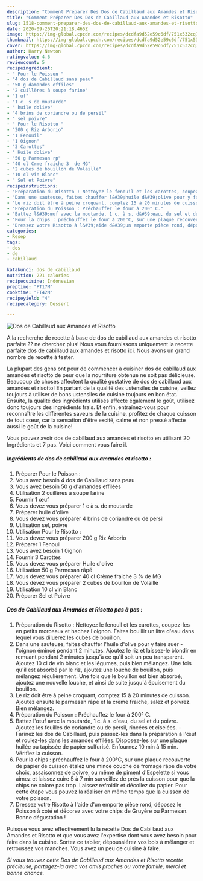 ```yaml
---
description: "Comment Préparer Des Dos de Cabillaud aux Amandes et Risotto"
title: "Comment Préparer Des Dos de Cabillaud aux Amandes et Risotto"
slug: 1518-comment-preparer-des-dos-de-cabillaud-aux-amandes-et-risotto
date: 2020-09-26T20:21:18.465Z
image: https://img-global.cpcdn.com/recipes/dcdfa9d52e59c6df/751x532cq70/dos-de-cabillaud-aux-amandes-et-risotto-photo-principale-de-la-recette.jpg
thumbnail: https://img-global.cpcdn.com/recipes/dcdfa9d52e59c6df/751x532cq70/dos-de-cabillaud-aux-amandes-et-risotto-photo-principale-de-la-recette.jpg
cover: https://img-global.cpcdn.com/recipes/dcdfa9d52e59c6df/751x532cq70/dos-de-cabillaud-aux-amandes-et-risotto-photo-principale-de-la-recette.jpg
author: Harry Newton
ratingvalue: 4.6
reviewcount: 5
recipeingredient:
- " Pour le Poisson "
- "4 dos de Cabillaud sans peau"
- "50 g damandes effiles"
- "2 cuillères à soupe farine"
- "1 uf"
- "1 c  s de moutarde"
- " huile dolive"
- "4 brins de coriandre ou de persil"
- " sel poivre"
- " Pour le Risotto "
- "200 g Riz Arborio"
- "1 Fenouil"
- "1 0ignon"
- "3 Carottes"
- " Huile dolive"
- "50 g Parmesan rp"
- "40 cl Crme fraiche 3  de MG"
- "2 cubes de bouillon de Volaille"
- "10 cl vin Blanc"
- " Sel et Poivre"
recipeinstructions:
- "Préparation du Risotto : Nettoyez le fenouil et les carottes, coupez-les en petits morceaux et hachez l&#39;oignon. Faites bouillir un litre d&#39;eau dans lequel vous diluerez les cubes de bouillon."
- "Dans une sauteuse, faites chauffer l&#39;huile d&#39;olive pour y faire suer l&#39;oignon émincé pendant 2 minutes. Ajoutez le riz et laissez-le blondir en remuant pendant 2 minutes jusqu&#39;à ce qu&#39;il soit un peu transparent. Ajoutez 10 cl de vin blanc et les légumes, puis bien mélangez. Une fois qu&#39;il est absorbé par le riz, ajoutez une louche de bouillon, puis mélangez régulièrement. Une fois que le bouillon est bien absorbé, ajoutez une nouvelle louche, et ainsi de suite jusqu&#39;à épuisement du bouillon."
- "Le riz doit être à peine croquant, comptez 15 à 20 minutes de cuisson. Ajoutez ensuite le parmesan râpé et la crème fraiche, salez et poivrez. Bien mélangez."
- "Préparation du Poisson : Préchauffez le four à 200° C."
- "Battez l&#39;œuf avec la moutarde, 1 c. à s. d&#39;eau, du sel et du poivre. Ajoutez les feuilles de coriandre ou de persil, rincées et ciselées. Farinez les dos de Cabillaud, puis passez-les dans la préparation à l&#39;œuf et roulez-les dans les amandes effilées. Disposez-les sur une plaque huilée ou tapissée de papier sulfurisé. Enfournez 10 min à 15 min. Vérifiez la cuisson."
- "Pour la chips : préchauffez le four à 200°C, sur une plaque recouverte de papier de cuisson étalez une mince couche de fromage râpé de votre choix, assaisonnez de poivre, ou même de piment d&#39;Espelette si vous aimez et laissez cuire 5 à 7 min surveillez de près la cuisson pour que la chips ne colore pas trop. Laissez refroidir et décollez du papier. Pour cette étape vous pouvez la réaliser en même temps que la cuisson de votre poisson."
- "Dressez votre Risotto à l&#39;aide d&#39;un emporte pièce rond, déposez le Poisson à coté et décorez avec votre chips de Gruyère ou Parmesan. Bonne dégustation !"
categories:
- Resep
tags:
- dos
- de
- cabillaud

katakunci: dos de cabillaud 
nutrition: 221 calories
recipecuisine: Indonesian
preptime: "PT17M"
cooktime: "PT42M"
recipeyield: "4"
recipecategory: Dessert

---
```



![Dos de Cabillaud aux Amandes et Risotto](https://img-global.cpcdn.com/recipes/dcdfa9d52e59c6df/751x532cq70/dos-de-cabillaud-aux-amandes-et-risotto-photo-principale-de-la-recette.jpg)

A la recherche de recette à base de dos de cabillaud aux amandes et risotto parfaite ?? ne cherchez plus! Nous vous fournissons uniquement la recette parfaite dos de cabillaud aux amandes et risotto ici. Nous avons un grand nombre de recette à tester.

La plupart des gens ont peur de commencer à cuisiner dos de cabillaud aux amandes et risotto de peur que la nourriture obtenue ne soit pas délicieuse. Beaucoup de choses affectent la qualité gustative de dos de cabillaud aux amandes et risotto! En partant de la qualité des ustensiles de cuisine, veillez toujours à utiliser de bons ustensiles de cuisine toujours en bon état. Ensuite, la qualité des ingrédients utilisés affecte également le goût, utilisez donc toujours des ingrédients frais. Et enfin, entraînez-vous pour reconnaître les différentes saveurs de la cuisine, profitez de chaque cuisson de tout cœur, car la sensation d'être excité, calme et non pressé affecte aussi le goût de la cuisine!

<!--inarticleads1-->

Vous pouvez avoir dos de cabillaud aux amandes et risotto en utilisant 20 Ingrédients et 7 pas. Voici comment vous faire il.

##### Ingrédients de dos de cabillaud aux amandes et risotto :

1. Préparer  Pour le Poisson :
1. Vous avez besoin 4 dos de Cabillaud sans peau
1. Vous avez besoin 50 g d&#39;amandes effilées
1. Utilisation 2 cuillères à soupe farine
1. Fournir 1 œuf
1. Vous devez vous préparer 1 c à s. de moutarde
1. Préparer  huile d&#39;olive
1. Vous devez vous préparer 4 brins de coriandre ou de persil
1. Utilisation  sel, poivre
1. Utilisation  Pour le Risotto :
1. Vous devez vous préparer 200 g Riz Arborio
1. Préparer 1 Fenouil
1. Vous avez besoin 1 0ignon
1. Fournir 3 Carottes
1. Vous devez vous préparer  Huile d&#39;olive
1. Utilisation 50 g Parmesan râpé
1. Vous devez vous préparer 40 cl Crème fraiche 3 % de MG
1. Vous devez vous préparer 2 cubes de bouillon de Volaille
1. Utilisation 10 cl vin Blanc
1. Préparer  Sel et Poivre




<!--inarticleads2-->

##### Dos de Cabillaud aux Amandes et Risotto pas à pas :

1. Préparation du Risotto : Nettoyez le fenouil et les carottes, coupez-les en petits morceaux et hachez l&#39;oignon. Faites bouillir un litre d&#39;eau dans lequel vous diluerez les cubes de bouillon.
1. Dans une sauteuse, faites chauffer l&#39;huile d&#39;olive pour y faire suer - l&#39;oignon émincé pendant 2 minutes. Ajoutez le riz et laissez-le blondir en remuant pendant 2 minutes jusqu&#39;à ce qu&#39;il soit un peu transparent. Ajoutez 10 cl de vin blanc et les légumes, puis bien mélangez. Une fois qu&#39;il est absorbé par le riz, ajoutez une louche de bouillon, puis mélangez régulièrement. Une fois que le bouillon est bien absorbé, ajoutez une nouvelle louche, et ainsi de suite jusqu&#39;à épuisement du bouillon.
1. Le riz doit être à peine croquant, comptez 15 à 20 minutes de cuisson. Ajoutez ensuite le parmesan râpé et la crème fraiche, salez et poivrez. Bien mélangez.
1. Préparation du Poisson : Préchauffez le four à 200° C.
1. Battez l&#39;œuf avec la moutarde, 1 c. à s. d&#39;eau, du sel et du poivre. Ajoutez les feuilles de coriandre ou de persil, rincées et ciselées. - Farinez les dos de Cabillaud, puis passez-les dans la préparation à l&#39;œuf et roulez-les dans les amandes effilées. Disposez-les sur une plaque huilée ou tapissée de papier sulfurisé. Enfournez 10 min à 15 min. Vérifiez la cuisson.
1. Pour la chips : préchauffez le four à 200°C, sur une plaque recouverte de papier de cuisson étalez une mince couche de fromage râpé de votre choix, assaisonnez de poivre, ou même de piment d&#39;Espelette si vous aimez et laissez cuire 5 à 7 min surveillez de près la cuisson pour que la chips ne colore pas trop. Laissez refroidir et décollez du papier. Pour cette étape vous pouvez la réaliser en même temps que la cuisson de votre poisson.
1. Dressez votre Risotto à l&#39;aide d&#39;un emporte pièce rond, déposez le Poisson à coté et décorez avec votre chips de Gruyère ou Parmesan. Bonne dégustation !




<!--inarticleads1-->

<p>
Puisque vous avez effectivement lu la recette Dos de Cabillaud aux Amandes et Risotto et que vous avez l'expertise dont vous avez besoin pour faire dans la cuisine. Sortez ce tablier, dépoussiérez vos bols à mélanger et retroussez vos manches. Vous avez un peu de cuisine à faire.
</p>

<p>
<i>Si vous trouvez cette Dos de Cabillaud aux Amandes et Risotto recette précieuse, partagez-la avec vos amis proches ou votre famille, merci et bonne chance.</i>
</p>
